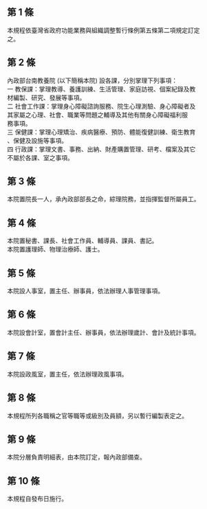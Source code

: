 第 1 條
-------
本規程依臺灣省政府功能業務與組織調整暫行條例第五條第二項規定訂定  
之。

第 2 條
-------
內政部台南教養院 (以下簡稱本院) 設各課，分別掌理下列事項：  
一  教保課：掌理教導、養護訓練、生活管理、家庭訪視、個案紀錄及教  
    材編製、研究、發展等事項。  
二  社會工作課：掌理身心障礙諮詢服務、院生心理測驗、身心障礙者及  
    其家屬之心理、社會、職業等問題之輔導及其他有關身心障礙福利服  
    務事項。  
三  保健課：掌理心理矯治、疾病醫療、預防、體能復健訓練、衛生教育  
    、保健及設施等事項。  
四  行政課：掌理文書、事務、出納、財產購置管理、研考、檔案及其它  
    不屬於各課、室之事項。

第 3 條
-------
本院置院長一人，承內政部部長之命，綜理院務，並指揮監督所屬員工。

第 4 條
-------
本院置秘書、課長、社會工作員、輔導員、課員、書記。  
本院置護理師、物理治療師、護士。

第 5 條
-------
本院設人事室，置主任、辦事員，依法辦理人事管理事項。

第 6 條
-------
本院設會計室，置會計主任、辦事員，依法辦理歲計、會計及統計事項。

第 7 條
-------
本院設政風室，置主任，依法辦理政風事項。

第 8 條
-------
本規程所列各職稱之官等職等或級別及員額，另以暫行編製表定之。

第 9 條
-------
本院分層負責明細表，由本院訂定，報內政部備查。

第 10 條
--------
本規程自發布日施行。


